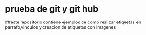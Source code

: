 # prueba de git y git hub
##este repositorio contiene ejemplos de como realizar etiquetas en parrafo,vinculos y creacion de etiquetas con imagenes
